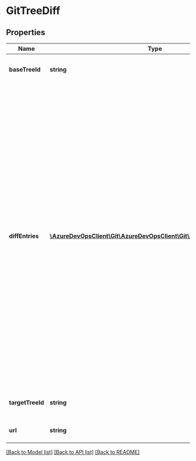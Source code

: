 # GitTreeDiff

## Properties
Name | Type | Description | Notes
------------ | ------------- | ------------- | -------------
**baseTreeId** | **string** | ObjectId of the base tree of this diff. | [optional] 
**diffEntries** | [**\AzureDevOpsClient\Git\AzureDevOpsClient\Git\Model\GitTreeDiffEntry[]**](GitTreeDiffEntry.md) | List of tree entries that differ between the base and target tree.  Renames and object type changes are returned as a delete for the old object and add for the new object.  If a continuation token is returned in the response header, some tree entries are yet to be processed and may yield more diff entries. If the continuation token is not returned all the diff entries have been included in this response. | [optional] 
**targetTreeId** | **string** | ObjectId of the target tree of this diff. | [optional] 
**url** | **string** | REST Url to this resource. | [optional] 

[[Back to Model list]](../README.md#documentation-for-models) [[Back to API list]](../README.md#documentation-for-api-endpoints) [[Back to README]](../README.md)


